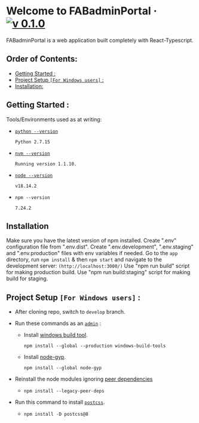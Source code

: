 # Welcome to FABadminPortal &middot; [![v 0.1.0](https://img.shields.io/badge/version-0.1.0-blue.svg)](http://www.gnu.org/licenses/agpl-3.0)

FABadminPortal is a web application built completely with React-Typescript.

## Order of Contents:
- [Getting Started :](#getting-started-)
- [Project Setup `[For Windows users]` :](#project-setup-for-windows-users-)
- [Installation: ](#Installation-)

## Getting Started :

Tools/Environments used as at writing:
- [`python --version`](https://www.python.org/ftp/python/2.7.18/python-2.7.18.amd64.msi)
  ```
  Python 2.7.15 
  ```


- [`nvm --version`](https://github.com/coreybutler/nvm-windows/releases/download/1.1.10/nvm-setup.exe)
  ```
  Running version 1.1.10.
  ```
- [`node --version`](https://nodejs.org/en/download/)
  
  ```
  v18.14.2
  ```
- `npm --version`
  
  ```
  7.24.2
  ```
## Installation

Make sure you have the latest version of npm installed. 
Create ".env" configuration file from ".env.dist".
Create ".env.development", ".env.staging" and ".env.production" files with env variables if needed.
Go to the ```app``` directory, run ```npm install``` & then ```npm start``` and navigate to the development server:
 ```(http://localhost:3000/)```
Use "npm run build" script for making production build.
Use "npm run build:staging" script for making build for staging.


## Project Setup `[For Windows users]` :
- After cloning repo, switch to `develop` branch.
  
- Run these commands as an [`admin`](https://support.microsoft.com/en-us/windows/how-do-i-log-on-as-an-administrator-63267a09-9926-991a-1c77-d203160c8563#:~:text=An%20administrator%20is%20someone%20who,changes%20to%20other%20user%20accounts.) :
  - Install [windows build tool](https://www.npmjs.com/package/windows-build-tools).
    ```
    npm install --global --production windows-build-tools
    ```
  - Install [node-gyp](https://www.npmjs.com/package/node-gyp).
    ```
    npm install --global node-gyp
    ```
- Reinstall the node modules ignoring [peer dependencies](https://indepth.dev/posts/1187/npm-peer-dependencies)
    - ```
      npm install --legacy-peer-deps
      ```
- Run this command to install [`postcss`](https://www.npmjs.com/package/postcss).
    - ```
      npm install -D postcss@8
      ```
  

